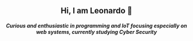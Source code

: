 <center>
<h2>Hi, I am Leonardo 👋 </h2>

<h5><p>Curious and enthusiastic in programming and IoT focusing especially on web systems, currently studying Cyber Security</p></h5>

<p>
  
  
  
  </center>
